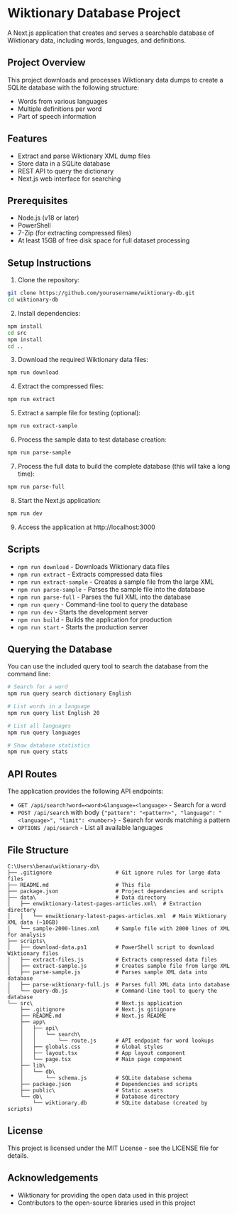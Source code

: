# Wiktionary Database Project

A Next.js application that creates and serves a searchable database of Wiktionary data, including words, languages, and definitions.

## Project Overview

This project downloads and processes Wiktionary data dumps to create a SQLite database with the following structure:

- Words from various languages
- Multiple definitions per word
- Part of speech information

## Features

- Extract and parse Wiktionary XML dump files
- Store data in a SQLite database
- REST API to query the dictionary
- Next.js web interface for searching

## Prerequisites

- Node.js (v18 or later)
- PowerShell
- 7-Zip (for extracting compressed files)
- At least 15GB of free disk space for full dataset processing

## Setup Instructions

1. Clone the repository:

```bash
git clone https://github.com/yourusername/wiktionary-db.git
cd wiktionary-db
```

2. Install dependencies:

```bash
npm install
cd src
npm install
cd ..
```

3. Download the required Wiktionary data files:

```bash
npm run download
```

4. Extract the compressed files:

```bash
npm run extract
```

5. Extract a sample file for testing (optional):

```bash
npm run extract-sample
```

6. Process the sample data to test database creation:

```bash
npm run parse-sample
```

7. Process the full data to build the complete database (this will take a long time):

```bash
npm run parse-full
```

8. Start the Next.js application:

```bash
npm run dev
```

9. Access the application at http://localhost:3000

## Scripts

- `npm run download` - Downloads Wiktionary data files
- `npm run extract` - Extracts compressed data files
- `npm run extract-sample` - Creates a sample file from the large XML
- `npm run parse-sample` - Parses the sample file into the database
- `npm run parse-full` - Parses the full XML into the database
- `npm run query` - Command-line tool to query the database
- `npm run dev` - Starts the development server
- `npm run build` - Builds the application for production
- `npm run start` - Starts the production server

## Querying the Database

You can use the included query tool to search the database from the command line:

```bash
# Search for a word
npm run query search dictionary English

# List words in a language
npm run query list English 20

# List all languages
npm run query languages

# Show database statistics
npm run query stats
```

## API Routes

The application provides the following API endpoints:

- `GET /api/search?word=<word>&language=<language>` - Search for a word
- `POST /api/search` with body `{"pattern": "<pattern>", "language": "<language>", "limit": <number>}` - Search for words matching a pattern
- `OPTIONS /api/search` - List all available languages

## File Structure

```
C:\Users\benau\wiktionary-db\
├── .gitignore                    # Git ignore rules for large data files
├── README.md                     # This file
├── package.json                  # Project dependencies and scripts
├── data\                         # Data directory
│   ├── enwiktionary-latest-pages-articles.xml\  # Extraction directory
│   │   └── enwiktionary-latest-pages-articles.xml  # Main Wiktionary XML data (~10GB)
│   └── sample-2000-lines.xml     # Sample file with 2000 lines of XML for analysis
├── scripts\
│   ├── download-data.ps1         # PowerShell script to download Wiktionary files
│   ├── extract-files.js          # Extracts compressed data files
│   ├── extract-sample.js         # Creates sample file from large XML
│   ├── parse-sample.js           # Parses sample XML data into database
│   ├── parse-wiktionary-full.js  # Parses full XML data into database
│   └── query-db.js               # Command-line tool to query the database
└── src\                          # Next.js application
    ├── .gitignore                # Next.js gitignore
    ├── README.md                 # Next.js README
    ├── app\
    │   ├── api\
    │   │   └── search\
    │   │       └── route.js      # API endpoint for word lookups
    │   ├── globals.css           # Global styles
    │   ├── layout.tsx            # App layout component
    │   └── page.tsx              # Main page component
    ├── lib\
    │   └── db\
    │       └── schema.js         # SQLite database schema
    ├── package.json              # Dependencies and scripts
    ├── public\                   # Static assets
    └── db\                       # Database directory
        └── wiktionary.db         # SQLite database (created by scripts)
```

## License

This project is licensed under the MIT License - see the LICENSE file for details.

## Acknowledgements

- Wiktionary for providing the open data used in this project
- Contributors to the open-source libraries used in this project
